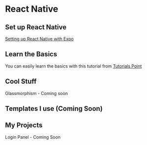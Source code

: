 # React Native

## Set up React Native

[Setting up React Native with Expo](https://github.com/Shurkon/My-React-Native-Notes/wiki#setting-up-react-native-with-expo)

## Learn the Basics

You can easily learn the basics with this tutorial from [Tutorials Point](https://www.tutorialspoint.com/react_native/index.htm)

## Cool Stuff

Glassmorphism - Coming soon

## Templates I use (Coming Soon)


## My Projects

Login Panel - Coming Soon
